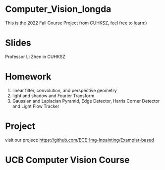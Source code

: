 # Computer_Vision_longda
This is the 2022 Fall Course Project from CUHKSZ, feel free to learn:)

# Slides
Professor Li Zhen in CUHKSZ

# Homework
1. linear filter, convolution, and perspective geometry 
2. light and shadow and Fourier Transform
3. Gaussian and Laplacian Pyramid, Edge Detector, Harris Corner Detector and Light Flow Tracker

# Project
visit our project: https://github.com/ECE-Img-Inpainting/Examplar-based
# UCB Computer Vision Course
